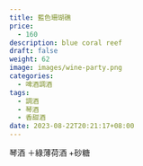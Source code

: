 ```yaml
---
title: 藍色珊瑚礁
price:
  - 160
description: blue coral reef
draft: false
weight: 62
image: images/wine-party.png
categories:
  - 啤酒調酒
tags:
  - 調酒
  - 琴酒
  - 香甜酒
date: 2023-08-22T20:21:17+08:00
---
```

 琴酒 ＋綠薄荷酒 +砂糖
